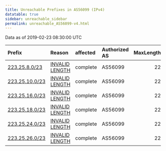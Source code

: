 ```yaml
---
title: Unreachable Prefixes in AS56099 (IPv4)
datatable: true
sidebar: unreachable_sidebar
permalink: unreachable_AS56099-v4.html
---
```


Data as of 2019-02-23 08:30:00 UTC


<div class="datatable-begin"></div>

| Prefix                                                 | Reason                                                                                                   | affected   | Authorized AS   |   MaxLength | Anchor                                       |   unreachable /24s |
|:-------------------------------------------------------|:---------------------------------------------------------------------------------------------------------|:-----------|:----------------|------------:|:---------------------------------------------|-------------------:|
| [223.25.8.0/23](https://stat.ripe.net/223.25.8.0/23)   | [INVALID LENGTH](https://rpki-validator.ripe.net/announcement-preview?asn=AS56099&prefix=223.25.8.0/23)  | complete   | AS56099         |          22 | [APNIC](unreachable_APNIC_RPKI_Root-v4.html) |                  2 |
| [223.25.10.0/23](https://stat.ripe.net/223.25.10.0/23) | [INVALID LENGTH](https://rpki-validator.ripe.net/announcement-preview?asn=AS56099&prefix=223.25.10.0/23) | complete   | AS56099         |          22 | [APNIC](unreachable_APNIC_RPKI_Root-v4.html) |                  2 |
| [223.25.16.0/23](https://stat.ripe.net/223.25.16.0/23) | [INVALID LENGTH](https://rpki-validator.ripe.net/announcement-preview?asn=AS56099&prefix=223.25.16.0/23) | complete   | AS56099         |          22 | [APNIC](unreachable_APNIC_RPKI_Root-v4.html) |                  2 |
| [223.25.18.0/23](https://stat.ripe.net/223.25.18.0/23) | [INVALID LENGTH](https://rpki-validator.ripe.net/announcement-preview?asn=AS56099&prefix=223.25.18.0/23) | complete   | AS56099         |          22 | [APNIC](unreachable_APNIC_RPKI_Root-v4.html) |                  2 |
| [223.25.24.0/23](https://stat.ripe.net/223.25.24.0/23) | [INVALID LENGTH](https://rpki-validator.ripe.net/announcement-preview?asn=AS56099&prefix=223.25.24.0/23) | complete   | AS56099         |          22 | [APNIC](unreachable_APNIC_RPKI_Root-v4.html) |                  2 |
| [223.25.26.0/23](https://stat.ripe.net/223.25.26.0/23) | [INVALID LENGTH](https://rpki-validator.ripe.net/announcement-preview?asn=AS56099&prefix=223.25.26.0/23) | complete   | AS56099         |          22 | [APNIC](unreachable_APNIC_RPKI_Root-v4.html) |                  2 |

<div class="datatable-end"></div>